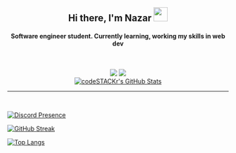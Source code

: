 <h2 align="center">Hi there, I'm Nazar
<img src="https://github.com/blackcater/blackcater/raw/main/images/Hi.gif" height="32"/></h2>
<h4 align="center">Software engineer student. Currently learning, working my skills in web dev</h4>
<br>

<!-- Social link & views profile -->
<p align="center" dir="auto">
 <a href="https://discordapp.com/users/404990802801065985/" rel="nofollow"><img src="https://camo.githubusercontent.com/c7592ee3a35c673d74160c91bf81a212cb080070a46f5d04843055e9470c4e0a/68747470733a2f2f696d672e736869656c64732e696f2f62616467652f2d446973636f72642d79656c6c6f773f7374796c653d666c6174266c6f676f3d446973636f7264266c6f676f436f6c6f723d7768697465" data-canonical-src="https://img.shields.io/badge/-Discord-purple?style=flat&amp;logo=Discord&amp;logoColor=white" style="max-width: 100%;"></a>
 <a href="https://t.me/kolomiiets0" rel=""><img src="https://camo.githubusercontent.com/73613deaec0c4de9ecbeb263474e0b47d59e2b0113092255a9770b16f7d3cac7/68747470733a2f2f696d672e736869656c64732e696f2f62616467652f2d54656c656772616d2d79656c6c6f773f7374796c653d666c6174266c6f676f3d54656c656772616d266c6f676f436f6c6f723d7768697465" data-canonical-src="https://img.shields.io/badge/-Telegram-purple?style=flat&amp;logo=Telegram&amp;logoColor=white" style="max-width: 100%;"></a>
 <br>
 <a target="_blank" rel="noopener noreferrer nofollow" href="https://camo.githubusercontent.com/a6464c5303d4e134ffca9984fda78ffbbb6ecb6fcf1ab8fd8b634e8050e6875d/68747470733a2f2f6b6f6d617265762e636f6d2f67687076632f3f757365726e616d653d796f75722d6769746875622d50696c6c6f77506f776126636f6c6f723d6f72616e6765"><img alt="codeSTACKr's GitHub Stats" src="https://camo.githubusercontent.com/a6464c5303d4e134ffca9984fda78ffbbb6ecb6fcf1ab8fd8b634e8050e6875d/68747470733a2f2f6b6f6d617265762e636f6d2f67687076632f3f757365726e616d653d796f75722d6769746875622d50696c6c6f77506f776126636f6c6f723d6f72616e6765" data-canonical-src="https://komarev.com/ghpvc/?username=your-github-e6lipse&amp;color=blueviolet" style="max-width: 100%;"></a>
</p>
<hr>
<br>
<!-- -------------------- -->

[![Discord Presence](https://lanyard.cnrad.dev/api/404990802801065985)](https://discord.com/users/404990802801065985)

[![GitHub Streak](https://streak-stats.demolab.com?user=e6lipse&theme=tokyonight&border_radius=10&date_format=M%20j%5B%2C%20Y%5D)](https://git.io/streak-stats)

[![Top Langs](https://github-readme-stats.vercel.app/api/top-langs/?username=e6lipse&layout=compact&theme=tokyonight)](https://github.com/anuraghazra/github-readme-stats)
